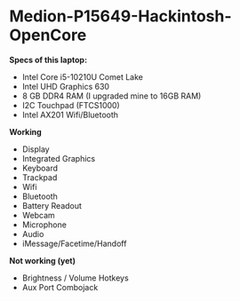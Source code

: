 # Medion-P15649-Hackintosh-OpenCore

**Specs of this laptop:**
* Intel Core i5-10210U Comet Lake
* Intel UHD Graphics 630
* 8 GB DDR4 RAM (I upgraded mine to 16GB RAM)
* I2C Touchpad (FTCS1000)
* Intel AX201 Wifi/Bluetooth

**Working**
* Display
* Integrated Graphics
* Keyboard
* Trackpad
* Wifi
* Bluetooth
* Battery Readout
* Webcam
* Microphone
* Audio
* iMessage/Facetime/Handoff

**Not working (yet)**
* Brightness / Volume Hotkeys
* Aux Port Combojack
